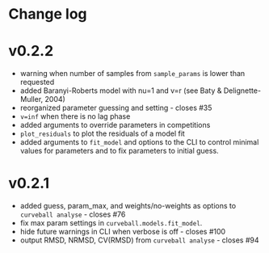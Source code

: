 # Change log

# v0.2.2

- warning when number of samples from `sample_params` is lower than requested
- added Baranyi-Roberts model with nu=1 and v=r (see Baty & Delignette-Muller, 2004)
- reorganized parameter guessing and setting - closes #35
- `v=inf` when there is no lag phase
- added arguments to override parameters in competitions
- `plot_residuals` to plot the residuals of a model fit
- added arguments to `fit_model` and options to the CLI to control minimal values for parameters and to fix parameters to initial guess.

# v0.2.1

- added guess, param_max, and weights/no-weights as options to `curveball analyse` - closes #76
- fix max param settings in `curveball.models.fit_model`.
- hide future warnings in CLI when verbose is off - closes #100
- output RMSD, NRMSD, CV(RMSD) from `curveball analyse` - closes #94